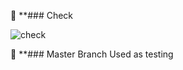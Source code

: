 🔹 **### Check

![check](https://github.com/user-attachments/assets/c9243105-3802-4955-8fa5-5bab3b8626dd)

🔹 **### Master Branch Used as testing
